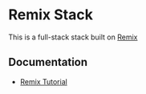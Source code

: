 # Remix Stack

This is a full-stack stack built on [Remix](https://remix.run/)

## Documentation

- [Remix Tutorial](https://heighliner.dev/docs/tutorials/remix)

